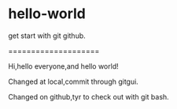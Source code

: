 # hello-world
get start with git github.

====================

Hi,hello everyone,and hello world!

Changed at local,commit through gitgui.

Changed on github,tyr to check out with git bash.


